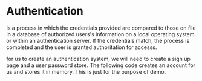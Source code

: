 # Authentication

Is a process in which the credentials provided are compared to those on file in a database of authorized users's information on a local operating system or within an authentication server. If the credentials match, the process is completed and the user is granted authoritation for accesss. 

for us to create an authentication system, we will need to create a sign up page and a user password store. The following code creates an account for us and stores it in memory. This is just for the purpose of demo. 